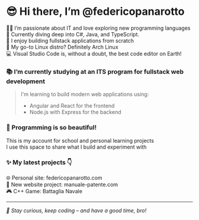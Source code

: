 # 😎 Hi there, I’m @federicopanarotto

👨‍💻 I’m passionate about IT and love exploring new programming languages     
🌱 Currently diving deep into C#, Java, and TypeScript.  
🚀 I enjoy building fullstack applications from scratch    
🐧 My go-to Linux distro? Definitely Arch Linux    
💻 Visual Studio Code is, without a doubt, the best code editor on Earth!    

### 📚 I’m currently studying at an ITS program for fullstack web development
>I'm learning to build modern web applications using:
>- Angular and React for the frontend
>- Node.js with Express for the backend

### 🧪 Programming is so beautiful!
This is my account for school and personal learning projects  
I use this space to share what I build and experiment with  

### ✨ My latest projects 👇
🌐 Personal site: federicopanarotto.com  
📘 New website project: manuale-patente.com  
🎮 C++ Game: Battaglia Navale  

---
<i>🚀 Stay curious, keep coding – and have a good time, bro!</i>
